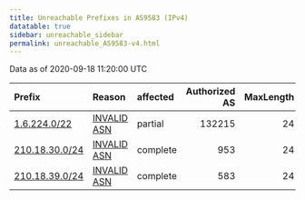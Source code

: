 ```yaml
---
title: Unreachable Prefixes in AS9583 (IPv4)
datatable: true
sidebar: unreachable_sidebar
permalink: unreachable_AS9583-v4.html
---
```


Data as of 2020-09-18 11:20:00 UTC


<div class="datatable-begin"></div>

| Prefix                                                 | Reason                                                                                               | affected   |   Authorized AS |   MaxLength | Anchor                                       |   unreachable /24s |
|:-------------------------------------------------------|:-----------------------------------------------------------------------------------------------------|:-----------|----------------:|------------:|:---------------------------------------------|-------------------:|
| [1.6.224.0/22](https://stat.ripe.net/1.6.224.0/22)     | [INVALID ASN](https://rpki-validator.ripe.net/announcement-preview?asn=AS9583&prefix=1.6.224.0/22)   | partial    |          132215 |          24 | [APNIC](unreachable_APNIC_RPKI_Root-v4.html) |                  4 |
| [210.18.30.0/24](https://stat.ripe.net/210.18.30.0/24) | [INVALID ASN](https://rpki-validator.ripe.net/announcement-preview?asn=AS9583&prefix=210.18.30.0/24) | complete   |             953 |          24 | [APNIC](unreachable_APNIC_RPKI_Root-v4.html) |                  1 |
| [210.18.39.0/24](https://stat.ripe.net/210.18.39.0/24) | [INVALID ASN](https://rpki-validator.ripe.net/announcement-preview?asn=AS9583&prefix=210.18.39.0/24) | complete   |             583 |          24 | [APNIC](unreachable_APNIC_RPKI_Root-v4.html) |                  1 |

<div class="datatable-end"></div>